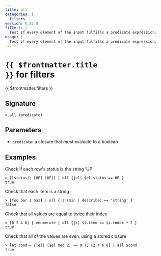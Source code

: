 ```yaml
---
title: all
categories: |
  filters
version: 0.82.0
filters: |
  Test if every element of the input fulfills a predicate expression.
usage: |
  Test if every element of the input fulfills a predicate expression.
---
```


# <code>{{ $frontmatter.title }}</code> for filters

<div class='command-title'>{{ $frontmatter.filters }}</div>

## Signature

```> all (predicate)```

## Parameters

 -  `predicate`: a closure that must evaluate to a boolean

## Examples

Check if each row's status is the string 'UP'
```shell
> [[status]; [UP] [UP]] | all {|el| $el.status == UP }
true
```

Check that each item is a string
```shell
> [foo bar 2 baz] | all {|| ($in | describe) == 'string' }
false
```

Check that all values are equal to twice their index
```shell
> [0 2 4 6] | enumerate | all {|i| $i.item == $i.index * 2 }
true
```

Check that all of the values are even, using a stored closure
```shell
> let cond = {|el| ($el mod 2) == 0 }; [2 4 6 8] | all $cond
true
```
